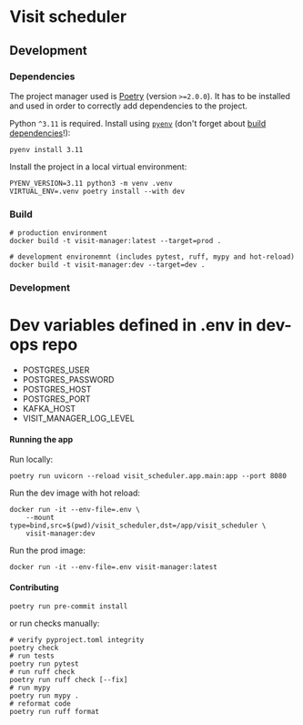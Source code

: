 # Visit scheduler

## Development

### Dependencies

The project manager used is [Poetry](https://python-poetry.org/) (version `>=2.0.0`).
It has to be installed and used in order to correctly add dependencies to the project.

Python `^3.11` is required. Install using [`pyenv`](https://github.com/pyenv/pyenv) (don't forget about [build dependencies](https://github.com/pyenv/pyenv)!):

```shell
pyenv install 3.11
```

Install the project in a local virtual environment:
```shell
PYENV_VERSION=3.11 python3 -m venv .venv
VIRTUAL_ENV=.venv poetry install --with dev
```

### Build

```shell
# production environment
docker build -t visit-manager:latest --target=prod .

# development environemnt (includes pytest, ruff, mypy and hot-reload)
docker build -t visit-manager:dev --target=dev .
```

### Development

# Dev variables defined in .env in dev-ops repo

- POSTGRES_USER
- POSTGRES_PASSWORD
- POSTGRES_HOST
- POSTGRES_PORT
- KAFKA_HOST
- VISIT_MANAGER_LOG_LEVEL

#### Running the app

Run locally:

```shell
poetry run uvicorn --reload visit_scheduler.app.main:app --port 8080
 ```

Run the dev image with hot reload:

```shell
docker run -it --env-file=.env \
    --mount type=bind,src=$(pwd)/visit_scheduler,dst=/app/visit_scheduler \
    visit-manager:dev
```

Run the prod image:

```shell
docker run -it --env-file=.env visit-manager:latest
```

#### Contributing

```shell
poetry run pre-commit install
```

or run checks manually:

```shell
# verify pyproject.toml integrity
poetry check
# run tests
poetry run pytest
# run ruff check
poetry run ruff check [--fix]
# run mypy
poetry run mypy .
# reformat code
poetry run ruff format
```

